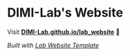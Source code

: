 
# DIMI-Lab's Website

Visit **[DIMI-Lab.github.io/lab_website](https://DIMI-Lab.github.io/lab_website)** 🚀

_Built with [Lab Website Template](https://greene-lab.gitbook.io/lab-website-template-docs)_

